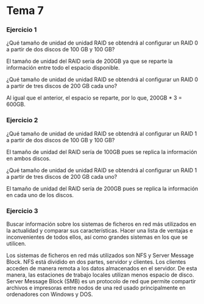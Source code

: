 # Tema 7

### Ejercicio 1
¿Qué tamaño de unidad de unidad RAID se obtendrá al configurar un RAID 0 a partir de dos discos de 100 GB y 100 GB?

El tamaño de unidad del RAID sería de 200GB ya que se reparte la información entre todo el espacio disponible.

¿Qué tamaño de unidad de unidad RAID se obtendrá al configurar un RAID 0 a partir de tres discos de 200 GB cada uno?

Al igual que el anterior, el espacio se reparte, por lo que, 200GB * 3 = 600GB.

### Ejercicio 2
¿Qué tamaño de unidad de unidad RAID se obtendrá al configurar un RAID 1 a partir de dos discos de 100 GB y 100 GB?

El tamaño de unidad del RAID sería de 100GB pues se replica la información en ambos discos.

¿Qué tamaño de unidad de unidad RAID se obtendrá al configurar un RAID 1 a partir de tres discos de 200 GB cada uno?

El tamaño de unidad del RAID sería de 200GB pues se replica la información en cada uno de los discos.

### Ejercicio 3
Buscar información sobre los sistemas de ficheros en red más utilizados en la actualidad y comparar sus características. Hacer una lista de ventajas e inconvenientes de todos ellos, así como grandes sistemas en los que se utilicen.

Los sistemas de ficheros en red más utilizados son NFS y Server Message Block.
NFS está dividido en dos partes, servidor y clientes. Los clientes acceden de manera remota a los datos almacenados en el servidor. De esta manera, las estaciones de trabajo locales utilizan menos espacio de disco.
Server Message Block (SMB) es un protocolo de red que permite compartir archivos e impresoras entre nodos de una red usado principalmente en ordenadores con Windows y DOS. 
